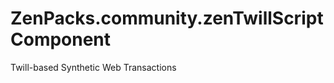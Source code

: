 ZenPacks.community.zenTwillScriptComponent
==========================================

Twill-based Synthetic Web Transactions